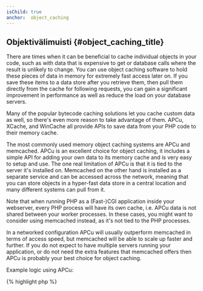 ```yaml
---
isChild: true
anchor:  object_caching
---
```


## Objektivälimuisti {#object_caching_title}

There are times when it can be beneficial to cache individual objects in your code, such as with data that is expensive
to get or database calls where the result is unlikely to change. You can use object caching software to hold these
pieces of data in memory for extremely fast access later on. If you save these items to a data store after you retrieve
them, then pull them directly from the cache for following requests, you can gain a significant improvement in
performance as well as reduce the load on your database servers.

Many of the popular bytecode caching solutions let you cache custom data as well, so there's even more reason to take
advantage of them. APCu, XCache, and WinCache all provide APIs to save data from your PHP code to their memory cache.

The most commonly used memory object caching systems are APCu and memcached. APCu is an excellent choice for object
caching, it includes a simple API for adding your own data to its memory cache and is very easy to setup and use. The
one real limitation of APCu is that it is tied to the server it's installed on. Memcached on the other hand is
installed as a separate service and can be accessed across the network, meaning that you can store objects in a
hyper-fast data store in a central location and many different systems can pull from it.

Note that when running PHP as a (Fast-)CGI application inside your webserver, every PHP process will have its own cache,
i.e. APCu data is not shared between your worker processes. In these cases, you might want to consider using memcached
instead, as it's not tied to the PHP processes.

In a networked configuration APCu will usually outperform memcached in terms of access speed, but memcached will be
able to scale up faster and further. If you do not expect to have multiple servers running your application, or do not
need the extra features that memcached offers then APCu is probably your best choice for object caching.

Example logic using APCu:

{% highlight php %}
<?php
// check if there is data saved as 'expensive_data' in cache
$data = apc_fetch('expensive_data');
if ($data === false) {
    // data is not in cache; save result of expensive call for later use
    apc_add('expensive_data', $data = get_expensive_data());
}

print_r($data);
{% endhighlight %}

Note that prior to PHP 5.5, APC provides both an object cache and a bytecode cache. APCu is a project to bring APC's
object cache to PHP 5.5+, since PHP now has a built-in bytecode cache (OPcache).

### Learn more about popular object caching systems:

* [APCu](https://github.com/krakjoe/apcu)
* [APC Functions](https://secure.php.net/ref.apc)
* [Memcached](https://memcached.org/)
* [Redis](https://redis.io/)
* [XCache APIs](https://xcache.lighttpd.net/wiki/XcacheApi)
* [WinCache Functions](https://secure.php.net/ref.wincache)
